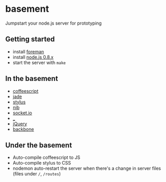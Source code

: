 # basement
Jumpstart your node.js server for prototyping

## Getting started
- install [foreman](https://github.com/ddollar/foreman)
- install [node.js 0.8.x](http://nodejs.org/)
- start the server with `make`

## In the basement
- [coffeescript](http://coffeescript.org/)
- [jade](http://jade-lang.com/)
- [stylus](http://learnboost.github.com/stylus/)
- [nib](http://github.com/visionmedia/nib/)
- [socket.io](http://socket.io/)
- [_](http://underscorejs.org/)
- [jQuery](http://jquery.com/)
- [backbone](http://backbonejs.org/)

## Under the basement
- Auto-compile coffeescript to JS
- Auto-compile stylus to CSS
- nodemon auto-restart the server when there's a change in server files (files under `/`, `/routes`)